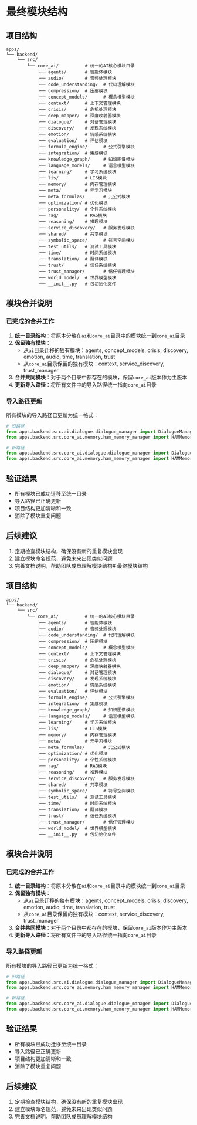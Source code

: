 # 最终模块结构

## 项目结构
```
apps/
└── backend/
    └── src/
        └── core_ai/          # 统一的AI核心模块目录
            ├── agents/       # 智能体模块
            ├── audio/        # 音频处理模块
            ├── code_understanding/  # 代码理解模块
            ├── compression/  # 压缩模块
            ├── concept_models/      # 概念模型模块
            ├── context/      # 上下文管理模块
            ├── crisis/       # 危机处理模块
            ├── deep_mapper/  # 深度映射器模块
            ├── dialogue/     # 对话管理模块
            ├── discovery/    # 发现系统模块
            ├── emotion/      # 情感系统模块
            ├── evaluation/   # 评估模块
            ├── formula_engine/      # 公式引擎模块
            ├── integration/  # 集成模块
            ├── knowledge_graph/     # 知识图谱模块
            ├── language_models/     # 语言模型模块
            ├── learning/     # 学习系统模块
            ├── lis/          # LIS模块
            ├── memory/       # 内存管理模块
            ├── meta/         # 元学习模块
            ├── meta_formulas/       # 元公式模块
            ├── optimization/ # 优化模块
            ├── personality/  # 个性系统模块
            ├── rag/          # RAG模块
            ├── reasoning/    # 推理模块
            ├── service_discovery/   # 服务发现模块
            ├── shared/       # 共享模块
            ├── symbolic_space/      # 符号空间模块
            ├── test_utils/   # 测试工具模块
            ├── time/         # 时间系统模块
            ├── translation/  # 翻译模块
            ├── trust/        # 信任系统模块
            ├── trust_manager/       # 信任管理模块
            ├── world_model/  # 世界模型模块
            └── __init__.py   # 包初始化文件
```

## 模块合并说明

### 已完成的合并工作
1. **统一目录结构**：将原本分散在`ai`和`core_ai`目录中的模块统一到`core_ai`目录
2. **保留独有模块**：
   - 从`ai`目录迁移的独有模块：agents, concept_models, crisis, discovery, emotion, audio, time, translation, trust
   - 从`core_ai`目录保留的独有模块：context, service_discovery, trust_manager
3. **合并共同模块**：对于两个目录中都存在的模块，保留`core_ai`版本作为主版本
4. **更新导入路径**：将所有文件中的导入路径统一指向`core_ai`目录

### 导入路径更新
所有模块的导入路径已更新为统一格式：
```python
# 旧路径
from apps.backend.src.ai.dialogue.dialogue_manager import DialogueManager
from apps.backend.src.core_ai.memory.ham_memory_manager import HAMMemoryManager

# 新路径
from apps.backend.src.core_ai.dialogue.dialogue_manager import DialogueManager
from apps.backend.src.core_ai.memory.ham_memory_manager import HAMMemoryManager
```

## 验证结果
- 所有模块已成功迁移至统一目录
- 导入路径已正确更新
- 项目结构更加清晰和一致
- 消除了模块重复问题

## 后续建议
1. 定期检查模块结构，确保没有新的重复模块出现
2. 建立模块命名规范，避免未来出现类似问题
3. 完善文档说明，帮助团队成员理解模块结构# 最终模块结构

## 项目结构
```
apps/
└── backend/
    └── src/
        └── core_ai/          # 统一的AI核心模块目录
            ├── agents/       # 智能体模块
            ├── audio/        # 音频处理模块
            ├── code_understanding/  # 代码理解模块
            ├── compression/  # 压缩模块
            ├── concept_models/      # 概念模型模块
            ├── context/      # 上下文管理模块
            ├── crisis/       # 危机处理模块
            ├── deep_mapper/  # 深度映射器模块
            ├── dialogue/     # 对话管理模块
            ├── discovery/    # 发现系统模块
            ├── emotion/      # 情感系统模块
            ├── evaluation/   # 评估模块
            ├── formula_engine/      # 公式引擎模块
            ├── integration/  # 集成模块
            ├── knowledge_graph/     # 知识图谱模块
            ├── language_models/     # 语言模型模块
            ├── learning/     # 学习系统模块
            ├── lis/          # LIS模块
            ├── memory/       # 内存管理模块
            ├── meta/         # 元学习模块
            ├── meta_formulas/       # 元公式模块
            ├── optimization/ # 优化模块
            ├── personality/  # 个性系统模块
            ├── rag/          # RAG模块
            ├── reasoning/    # 推理模块
            ├── service_discovery/   # 服务发现模块
            ├── shared/       # 共享模块
            ├── symbolic_space/      # 符号空间模块
            ├── test_utils/   # 测试工具模块
            ├── time/         # 时间系统模块
            ├── translation/  # 翻译模块
            ├── trust/        # 信任系统模块
            ├── trust_manager/       # 信任管理模块
            ├── world_model/  # 世界模型模块
            └── __init__.py   # 包初始化文件
```

## 模块合并说明

### 已完成的合并工作
1. **统一目录结构**：将原本分散在`ai`和`core_ai`目录中的模块统一到`core_ai`目录
2. **保留独有模块**：
   - 从`ai`目录迁移的独有模块：agents, concept_models, crisis, discovery, emotion, audio, time, translation, trust
   - 从`core_ai`目录保留的独有模块：context, service_discovery, trust_manager
3. **合并共同模块**：对于两个目录中都存在的模块，保留`core_ai`版本作为主版本
4. **更新导入路径**：将所有文件中的导入路径统一指向`core_ai`目录

### 导入路径更新
所有模块的导入路径已更新为统一格式：
```python
# 旧路径
from apps.backend.src.ai.dialogue.dialogue_manager import DialogueManager
from apps.backend.src.core_ai.memory.ham_memory_manager import HAMMemoryManager

# 新路径
from apps.backend.src.core_ai.dialogue.dialogue_manager import DialogueManager
from apps.backend.src.core_ai.memory.ham_memory_manager import HAMMemoryManager
```

## 验证结果
- 所有模块已成功迁移至统一目录
- 导入路径已正确更新
- 项目结构更加清晰和一致
- 消除了模块重复问题

## 后续建议
1. 定期检查模块结构，确保没有新的重复模块出现
2. 建立模块命名规范，避免未来出现类似问题
3. 完善文档说明，帮助团队成员理解模块结构